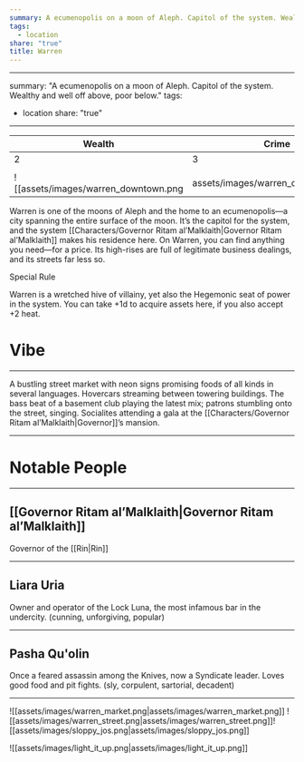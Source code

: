 ```yaml
---
summary: A ecumenopolis on a moon of Aleph. Capitol of the system. Wealthy and well off above, poor below.
tags:
  - location
share: "true"
title: Warren
---
```

---
summary: "A ecumenopolis on a moon of Aleph. Capitol of the system. Wealthy and well off above, poor below."
tags:
  - location
share: "true"
---
| **Wealth** | **Crime** | **Tech** | **Weird** |
| ---------- | --------- | -------- | --------- |
| 2          | 3         | 2        | 1         |
|            |           |          |           |
![[assets/images/warren_downtown.png|assets/images/warren_downtown.png]]


Warren is one of the moons of Aleph and the home to an ecumenopolis—a city spanning the entire surface of the moon. It’s the capitol for the system, and the system [[Characters/Governor Ritam al’Malklaith|Governor Ritam al’Malklaith]] makes his residence here. On Warren, you can find anything you need—for a price. Its high-rises are full of legitimate business dealings, and its streets far less so.

Special Rule

Warren is a wretched hive of villainy, yet also the Hegemonic seat of power in the system. You can take +1d to acquire assets here, if you also accept +2 heat.

# Vibe

---

A bustling street market with neon signs promising foods of all kinds in several languages. Hovercars streaming between towering buildings. The bass beat of a basement club playing the latest mix; patrons stumbling onto the street, singing. Socialites attending a gala at the [[Characters/Governor Ritam al’Malklaith|Governor]]’s mansion.

---

# Notable People

---

## [[Governor Ritam al’Malklaith|Governor Ritam al’Malklaith]]

Governor of the [[Rin|Rin]]

---

## Liara Uria

Owner and operator of the Lock Luna, the most infamous bar in the undercity. (cunning, unforgiving, popular)


---

## Pasha Qu'olin

Once a feared assassin among the Knives, now a Syndicate leader. Loves good food and pit fights. (sly, corpulent, sartorial, decadent)

---



![[assets/images/warren_market.png|assets/images/warren_market.png]]
![[assets/images/warren_street.png|assets/images/warren_street.png]]![[assets/images/sloppy_jos.png|assets/images/sloppy_jos.png]]

![[assets/images/light_it_up.png|assets/images/light_it_up.png]]